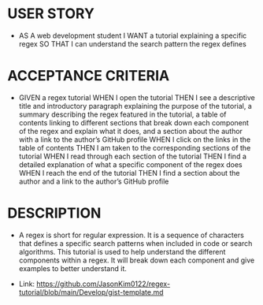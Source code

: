 # USER STORY
* AS A web development student
I WANT a tutorial explaining a specific regex
SO THAT I can understand the search pattern the regex defines

# ACCEPTANCE CRITERIA 
* GIVEN a regex tutorial
WHEN I open the tutorial
THEN I see a descriptive title and introductory paragraph explaining the purpose of the tutorial, a summary describing the regex featured in the tutorial, a table of contents linking to different sections that break down each component of the regex and explain what it does, and a section about the author with a link to the author’s GitHub profile
WHEN I click on the links in the table of contents
THEN I am taken to the corresponding sections of the tutorial
WHEN I read through each section of the tutorial
THEN I find a detailed explanation of what a specific component of the regex does
WHEN I reach the end of the tutorial
THEN I find a section about the author and a link to the author’s GitHub profile

# DESCRIPTION
* A regex is short for regular expression. It is a sequence of characters that defines a specific search patterns when included in code or search algorithms. This tutorial is used to help understand the different components within a regex. It will break down each component and give examples to better understand it. 

* Link: https://github.com/JasonKim0122/regex-tutorial/blob/main/Develop/gist-template.md
